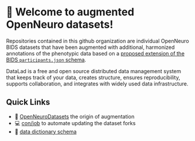# 👋 Welcome to augmented OpenNeuro datasets!

Repositories contained in this github organization are individual OpenNeuro BIDS datasets that have been augmented with additional, harmonized annotations of the phenotypic data
based on a [proposed extension of the BIDS `participants.json` schema](https://neurobagel.org/data_models/dictionaries/).

DataLad is a free and open source distributed data management system that keeps track of your data, creates structure, ensures reproducibility, supports collaboration, and integrates with widely used data infrastructure.


## Quick Links

- :postbox: [OpenNeuroDatasets](https://github.com/OpenNeuroDatasets) the origin of augmentation
- :computer: [con/job](https://github.com/con/job) to automate updating the dataset forks
- :blue_book: [data dictionary schema](https://neurobagel.org/data_models/dictionaries/)
